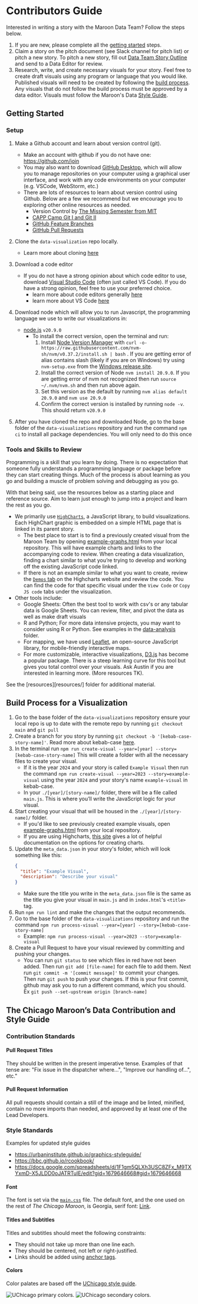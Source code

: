 # Contributors Guide
Interested in writing a story with the Maroon Data Team? Follow the steps below.

1. If you are new, please complete all the [getting started](#from-the-very-beginning) steps.
2. Claim a story on the pitch document (see Slack channel for pitch list) or pitch a new story. To pitch a new story, fill out [Data Team Story Outline](link) and send to a Data Editor for review.
3. Research, write, and create necessary visuals for your story. Feel free to create draft visuals using any program or language that you would like. Published visuals will need to be created by following the [build process](#build-process-for-a-visualization). Any visuals that do not follow the build process must be approved by a data editor. Visuals must follow the Maroon's Data [Style Guide](#style-guide).

## Getting Started

### Setup
1. Make a Github account and learn about version control (git). 
    - Make an account with github if you do not have one: https://github.com/join
    - You may also want to download [GitHub Desktop](https://desktop.github.com/), which will allow you to manage repositories on your computer using a graphical user interface, and work with any code environments on your computer (e.g. VSCode, WebStorm, etc.)
    - There are lots of resources to learn about version control using Github. Below are a few we recommend but we encourage you to exploring other online resources as needed.
        - Version Control by [The Missing Semester from MIT](https://missing.csail.mit.edu/2020/version-control/)
        - [CAPP Camp Git I and Git II](https://uchicago-capp30121-aut-2022.github.io/capp-camp/s2-git-i/)
        - [GitHub Feature Branches](https://www.atlassian.com/git/tutorials/comparing-workflows/feature-branch-workflow)
        - [GitHub Pull Requests](https://www.atlassian.com/git/tutorials/making-a-pull-request)

2. Clone the `data-visualization` repo locally.
    - Learn more about cloning [here](https://uchicago-capp30121-aut-2022.github.io/capp-camp/s3-git-ii/1-working-from-multiple-locations.html#using-git-clone)

3. Download a code editor
    - If you do not have a strong opinion about which code editor to use, download [Visual Studio Code](https://code.visualstudio.com/) (often just called VS Code). If you do have a strong opinion, feel free to use your preferred choice.
        - learn more about code editors generally [here](https://missing.csail.mit.edu/2020/editors/)
        - learn more about VS Code [here](https://uchicago-capp30121-aut-2022.github.io/capp-camp/s1-linux/2-vs-code-layout.html)

4. Download node which will allow you to run Javascript, the programming language we use to write our visualizations in:
    - [node.js](https://nodejs.org/en) `v20.9.0`
        - To install the correct version, open the terminal and run:
            1. Install [Node Version Manager](https://github.com/nvm-sh/nvm) with `curl -o- https://raw.githubusercontent.com/nvm-sh/nvm/v0.37.2/install.sh | bash` . If you are getting error of alias contains slash (likely if you are on Windows) try using `nvm-setup.exe` from the [Windows release site](https://github.com/coreybutler/nvm-windows/releases).
            2. Install the correct version of Node `nvm install 20.9.0`. If you are getting error of nvm not recognized then run `source ~/.nvm/nvm.sh` and then run above again. 
            3. Set this version as the default by running `nvm alias default 20.9.0` and `nvm use 20.9.0`
            4. Confirm the correct version is installed by running `node -v`. This should return `v20.9.0`

5. After you have cloned the repo and downloaded Node, go to the base folder of the `data-visualizations` repository and run the command `npm ci` to install all package dependencies. You will only need to do this once

### Tools and Skills to Review
Programming is a skill that you learn by doing. There is no expectation that someone fully understands a programming language or package before they can start creating things. Much of the process is about learning as you go and building a muscle of problem solving and debugging as you go.

With that being said, use the resources below as a starting place and reference source. Aim to learn just enough to jump into a project and learn the rest as you go. 

- We primarily use [`HighCharts`](https://www.highcharts.com/), a JavaScript library, to build visualizations. Each HighChart graphic is embedded on a simple HTML page that is linked in its parent story.
    - The best place to start is to find a previously created visual from the Maroon Team by opening [example-graphs.html](./example-graphs.html) from your local repository. This will have example charts and links to the accompanying code to review. When creating a data visualization, finding a chart similar to what you’re trying to develop and working off the existing JavaScript code linked.
    - If there is not an example similar to what you want to create, review the [`Demos` tab](https://www.highcharts.com/demo/) on the Highcharts website and review the code. You can find the code for that specific visual under the `View Code` or `Copy JS code` tabs under the visualization.
- Other tools include:
    - Google Sheets: Often the best tool to work with csv's or any tabular data is Google Sheets. You can review, filter, and pivot the data as well as make draft visuals
    - R and Python; For more data intensive projects, you may want to consider using R or Python. See examples in the [data-analysis](https://github.com/chicagomaroon/data-visualizations/tree/main/data-analysis) folder.
    - For mapping, we have used [Leaflet](https://leafletjs.com/), an open-source JavaScript library, for mobile-friendly interactive maps. 
    - For more customizable, interactive visualizations, [D3.js](https://observablehq.com/@d3/gallery?utm_source=d3js-org&utm_medium=nav&utm_campaign=try-observable) has become a popular package. There is a steep learning curve for this tool but gives you total control over your visuals. Ask Austin if you are interested in learning more. (More resources TK).

See the [resources][resources/] folder for additional material.

## Build Process for a Visualization 
1. Go to the base folder of the `data-visualizations` repository ensure your local repo is up to date with the remote repo by running `git checkout main` and `git pull`
2. Create a branch for you story by running `git checkout -b '[kebab-case-story-name]'`. Read more about kebab-case [here](https://www.freecodecamp.org/news/programming-naming-conventions-explained#what-is-kebab-case).
2. In the terminal run `npm run create-visual --year=[year] --story=[kebab-case-story-name]`  This will create a folder with all the necessary files to create your visual.
    - If it is the year `2024` and your story is called `Example Visual` then run the command `npm run create-visual --year=2023 --story=example-visual` using the year `2024` and your story's name `example-visual` in kebab-case.
    - In your `./[year]/[story-name]/` folder, there will be a file called `main.js`. This is where you’ll write the JavaScript logic for your visual.
3. Start creating your visual that will be housed in the `./[year]/[story-name]/` folder.
    - If you'd like to see previously created example visuals, open [example-graphs.html](./example-graphs.html) from your local repository.
    - If you are using Highcharts, [this site](https://api.highcharts.com/highmaps/) gives a lot of helpful documentation on the options for creating charts.
4. Update the `meta_data.json` in your story's folder, which will look something like this:
   ```json
   {
     "title": "Example Visual",
     "description": "Describe your visual"
   }
   ```
    - Make sure the title you write in the `meta_data.json` file is the same as the title you give your visual in `main.js` and in `index.html`'s `<title>` tag.
5. Run `npm run lint` and make the changes that the output recommends.
6. Go to the base folder of the `data-visualizations` repository and run the command `npm run process-visual --year=[year] --story=[kebab-case-story-name]`
   - Example: `npm run process-visual --year=2023 --story=example-visual`
7. Create a Pull Request to have your visual reviewed by committing and pushing your changes.
    - You can run `git status` to see which files in red have not been added. Then run `git add [file-name]` for each file to add them. Next run `git commit -m '[commit message]'` to commit your changes. Then run `git push` to push your changes. If this is your first commit, github may ask you to run a different command, which you should. Ex `git push --set-upstream origin [branch-name]`

 

## The Chicago Maroon’s Data Contribution and Style Guide

### Contribution Standards

#### Pull Request Titles

They should be written in the present imperative tense. Examples of that tense are:
"Fix issue in the dispatcher where…", "Improve our handling of…", etc."

#### Pull Request Information

All pull requests should contain a still of the image and be linted, minified, contain no more imports than needed, and approved by at least one of the Lead Developers.

### Style Standards

Examples for updated style guides
- https://urbaninstitute.github.io/graphics-styleguide/
- https://bbc.github.io/rcookbook/
- https://docs.google.com/spreadsheets/d/1F1gm5QLXh3USC8ZFx_M9TXYxmD-X5JLDD0oJATRTuIE/edit?gid=1679646668#gid=1679646668


#### Font

The font is set via the [`main.css`](./static/main.css) file. The default font, and the one used on the rest of _The Chicago Maroon_, is Georgia, serif font: [Link](https://www.cssfontstack.com/Georgia).

#### Titles and Subtitles

Titles and subtitles should meet the following constraints:

-   They should not take up more than one line each.
-   They should be centered, not left or right-justified.
-   Links should be added using [anchor tags](https://developer.mozilla.org/en-US/docs/Web/HTML/Element/a).

#### Colors

Color palates are based off the [UChicago style guide](https://news.uchicago.edu/sites/default/files/attachments/_uchicago.identity.guidelines.pdf).

<img src="static/primary-colors.png" alt="UChicago primary colors."/>

<img src="static/secondary-colors.png" alt="UChicago secondary colors."/>



